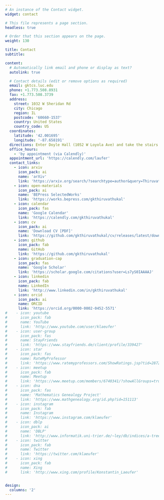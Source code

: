 ```yaml
---
# An instance of the Contact widget.
widget: contact

# This file represents a page section.
headless: true

# Order that this section appears on the page.
weight: 130

title: Contact
subtitle:

content:
  # Automatically link email and phone or display as text?
  autolink: true

  # Contact details (edit or remove options as required)
  email: gktcs.luc.edu
  phone: +1.773.508.8931
  fax: +1.773.508.3739
  address:
    street: 1032 W Sheridan Rd
    city: Chicago
    region: IL
    postcode: '60660-1537'
    country: United States
    country_code: US
  coordinates:
    latitude: '42.001695'
    longitude: '-87.658191'
  directions: Enter Doyle Hall (1052 W Loyola Ave) and take the stairs to room 301 on the third floor
  office_hours:
    - 'by appointment (via Calendly)'
  appointment_url: 'https://calendly.com/laufer'
  contact_links:
    - icon: arxiv
      icon_pack: ai
      name: 'arXiv'
      link: 'https://arxiv.org/search/?searchtype=author&query=Thiruvathukal+G+K'
    - icon: open-materials
      icon_pack: ai
      name: 'BEPress SelectedWorks'
      link: 'https://works.bepress.com/gkthiruvathukal'
    - icon: calendar
      icon_pack: fas
      name: 'Google Calendar'
      link: 'https://calendly.com/gkthiruvathukal'
    - icon: cv
      icon_pack: ai
      name: 'Download CV [PDF]'
      link: 'https://github.com/gkthiruvathukal/cv/releases/latest/download/laufer-cv.pdf'
    - icon: github
      icon_pack: fab
      name: GitHub
      link: 'https://github.com/gkthiruvathukal'
    - icon: graduation-cap
      icon_pack: fas
      name: 'Google Scholar'
      link: 'https://scholar.google.com/citations?user=Ls7yS0IAAAAJ'
    - icon: linkedin
      icon_pack: fab
      name: LinkedIn
      link: 'http://www.linkedin.com/in/gkthiruvathukal'
    - icon: orcid
      icon_pack: ai
      name: ORCID
      link: 'https://orcid.org/0000-0002-0452-5571'
#    - icon: youtube
#      icon_pack: fab
#      name: YouTube
#      link: 'http://www.youtube.com/user/klaeufer'
#    - icon: user-group
#      icon_pack: fas
#      name: StayFriends
#      link: 'https://www.stayfriends.de/client/profile/339427'
#    - icon: star
#      icon_pack: fas
#      name: RateMyProfessor
#      link: 'https://www.ratemyprofessors.com/ShowRatings.jsp?tid=287274'
#    - icon: meetup
#      icon_pack: fab
#      name: Meetup
#      link: 'https://www.meetup.com/members/6740341/?showAllGroups=true'
#    - icon: dna
#      icon_pack: fas
#      name: 'Mathematics Genealogy Project'
#      link: 'https://www.mathgenealogy.org/id.php?id=151113'
#    - icon: instagram
#      icon_pack: fab
#      name: Instagram
#      link: 'https://www.instagram.com/klaeufer'
#    - icon: dblp
#      icon_pack: ai
#      name: 'DBLP'
#      link: 'http://www.informatik.uni-trier.de/~ley/db/indices/a-tree/l/L=auml=ufer:Konstantin.html'
#    - icon: twitter
#      icon_pack: fab
#      name: Twitter
#      link: 'https://twitter.com/klaeufer'
#    - icon: xing
#      icon_pack: fab
#      name: Xing
#      link: 'http://www.xing.com/profile/Konstantin_Laeufer'


design:
  columns: '2'
---
```


